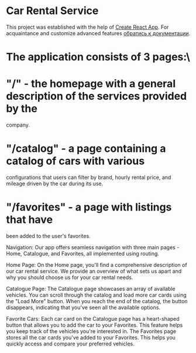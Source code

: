 # Car Rental Service

This project was established with the help of
[Create React App](https://github.com/facebook/create-react-app). For
acquaintance and customize advanced features
[обратись к документации](https://facebook.github.io/create-react-app/docs/getting-started).

# The application consists of 3 pages:\

# "/" - the homepage with a general description of the services provided by the

company.

# "/catalog" - a page containing a catalog of cars with various

configurations that users can filter by brand, hourly rental price, and mileage
driven by the car during its use.

# "/favorites" - a page with listings that have

been added to the user's favorites.

Navigation: Our app offers seamless navigation with three main pages - Home,
Catalogue, and Favorites, all implemented using routing.

Home Page: On the Home page, you'll find a comprehensive description of our car
rental service. We provide an overview of what sets us apart and why you should
choose us for your car rental needs.

Catalogue Page: The Catalogue page showcases an array of available vehicles. You
can scroll through the catalog and load more car cards using the "Load More"
button. When you reach the end of the catalog, the button disappears, indicating
that you've seen all the available options.

Favorite Cars: Each car card on the Catalogue page has a heart-shaped button
that allows you to add the car to your Favorites. This feature helps you keep
track of the vehicles you're interested in. The Favorites page stores all the
car cards you've added to your Favorites. This helps you quickly access and
compare your preferred vehicles.
